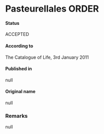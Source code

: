 Pasteurellales ORDER
=======

#### Status
ACCEPTED

#### According to
The Catalogue of Life, 3rd January 2011

#### Published in
null

#### Original name
null

### Remarks
null